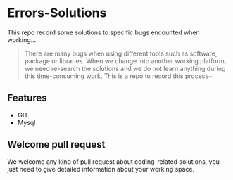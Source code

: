 # Errors-Solutions

This repo record some solutions to specific bugs encounted when working...

> There are many bugs when using different tools such as software, package or libraries. When we change into another working platform, we need re-search the solutions and we do not learn anything during this time-consuming work. This is a repo to record this process~

## Features

- GIT
- Mysql


## Welcome pull request

We welcome any kind of pull request about coding-related solutions, you just need to give detailed information about your working space.